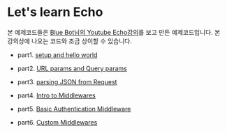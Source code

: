 # Let's learn Echo 

본 예제코드들은 [Blue Bot님의 Youtube Echo강의](https://www.youtube.com/playlist?list=PLFmONUGpIk0YwlJMZOo21a9Q1juVrk4YY)를 보고 만든 예제코드입니다. 본 강의상에 나오는 코드와 조금 상이할 수 있습니다.  

- part1. [setup and hello world](./part1)

- part2. [URL params and Query params](./part2)

- part3. [parsing JSON from Request](./part3)

- part4. [Intro to Middlewares](./part4)

- part5. [Basic Authentication Middleware](./part5)

- part6. [Custom Middlewares](./part6)